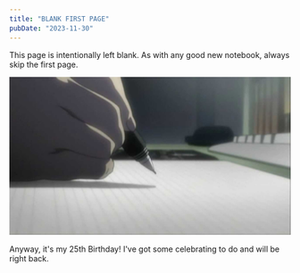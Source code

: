 ```yaml
---
title: "BLANK FIRST PAGE"
pubDate: "2023-11-30"
---
```


This page is intentionally left blank. As with any good new notebook, always skip the first page.

![first-page-notebook](first-page.png)

Anyway, it's my 25th Birthday! I've got some celebrating to do and will be right back.